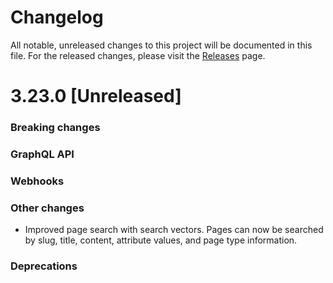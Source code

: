 # Changelog

All notable, unreleased changes to this project will be documented in this file. For the released changes, please visit the [Releases](https://github.com/saleor/saleor/releases) page.

# 3.23.0 [Unreleased]

### Breaking changes

### GraphQL API

### Webhooks

### Other changes
- Improved page search with search vectors. Pages can now be searched by slug, title, content, attribute values, and page type information.

### Deprecations
